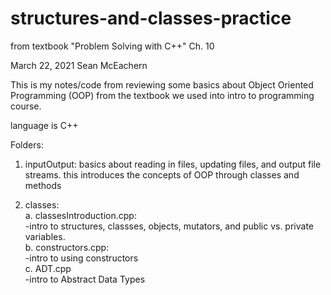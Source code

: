 # structures-and-classes-practice
from textbook "Problem Solving with C++" Ch. 10

March 22, 2021
Sean McEachern

This is my notes/code from reviewing some basics about Object Oriented Programming (OOP) from the textbook we used into intro to programming course.

language is C++

Folders:
1. inputOutput: 
    basics about reading in files, updating files, and output file streams. this introduces the concepts of OOP through classes and methods
    
2. classes:\
    a. classesIntroduction.cpp:\
        -intro to structures, classses, objects, mutators, and public vs. private variables.\
    b. constructors.cpp:\
        -intro to using constructors\
    c. ADT.cpp\
        -intro to Abstract Data Types
